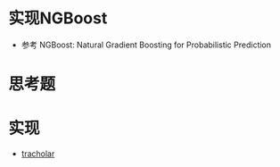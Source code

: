 # 实现NGBoost
- 参考 NGBoost: Natural Gradient Boosting for Probabilistic Prediction

# 思考题


# 实现
- [tracholar](tracholar/)